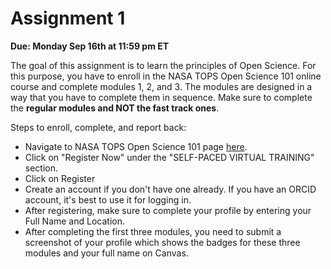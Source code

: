 # Assignment 1


**Due: Monday Sep 16th at 11:59 pm ET**

The goal of this assignment is to learn the principles of Open Science. For this purpose, you have to enroll in the NASA TOPS Open Science 101 online course and complete modules 1, 2, and 3. The modules are designed in a way that you have to complete them in sequence. Make sure to complete the **regular modules and NOT the fast track ones**. 

Steps to enroll, complete, and report back:
- Navigate to NASA TOPS Open Science 101 page [here](https://nasa.github.io/Transform-to-Open-Science/take-os101/). 
- Click on "Register Now" under the "SELF-PACED VIRTUAL TRAINING" section. 
- Click on Register
- Create an account if you don't have one already. If you have an ORCID account, it's best to use it for logging in. 
- After registering, make sure to complete your profile by entering your Full Name and Location. 
- After completing the first three modules, you need to submit a screenshot of your profile which shows the badges for these three modules and your full name on Canvas. 
